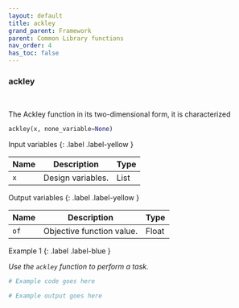```yaml
---
layout: default
title: ackley
grand_parent: Framework
parent: Common Library functions
nav_order: 4
has_toc: false
---
```


<h3>ackley</h3>

<br>

<p align = "justify">
    The Ackley function in its two-dimensional form, it is characterized 
</p>

```python
ackley(x, none_variable=None)
```

Input variables
{: .label .label-yellow }

<table style = "width:100%">
    <thead>
      <tr>
        <th>Name</th>
        <th>Description</th>
        <th>Type</th>
      </tr>
    </thead>
    <tr>
        <td><code>x</code></td>
        <td>Design variables.</td>
        <td>List</td>
    </tr>
</table>

Output variables
{: .label .label-yellow }

<table style = "width:100%">
    <thead>
      <tr>
        <th>Name</th>
        <th>Description</th>
        <th>Type</th>
      </tr>
    </thead>
    <tr>
        <td><code>of</code></td>
        <td>Objective function value.</td>
        <td>Float</td>
    </tr>
</table>

Example 1
{: .label .label-blue }

<p align = "justify">
    <i>
        Use the <code>ackley</code> function to perform a task.
    </i>
</p>

```python
# Example code goes here
```

```bash
# Example output goes here
```

